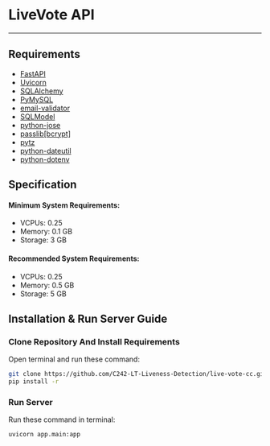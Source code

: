 # LiveVote API

---
## Requirements

- [FastAPI](https://fastapi.tiangolo.com)
- [Uvicorn](https://www.uvicorn.org)
- [SQLAlchemy](https://www.sqlalchemy.org)
- [PyMySQL](https://pypi.org/project/PyMySQL)
- [email-validator](https://pypi.org/project/email-validator)
- [SQLModel](https://sqlmodel.tiangolo.com)
- [python-jose](https://pypi.org/project/python-jose)
- [passlib[bcrypt]](https://pypi.org/project/passlib)
- [pytz](https://pypi.org/project/pytz)
- [python-dateutil](https://pypi.org/project/python-dateutil)
- [python-dotenv](https://pypi.org/project/python-dotenv)

## Specification

#### Minimum System Requirements:
- VCPUs: 0.25
- Memory: 0.1 GB
- Storage: 3 GB

#### Recommended System Requirements:
- VCPUs: 0.25
- Memory: 0.5 GB
- Storage: 5 GB

## Installation & Run Server Guide
### Clone Repository And Install Requirements
Open terminal and run these command:
```bash
git clone https://github.com/C242-LT-Liveness-Detection/live-vote-cc.git
pip install -r
```
### Run Server
Run these command in terminal:
```bash
uvicorn app.main:app
```